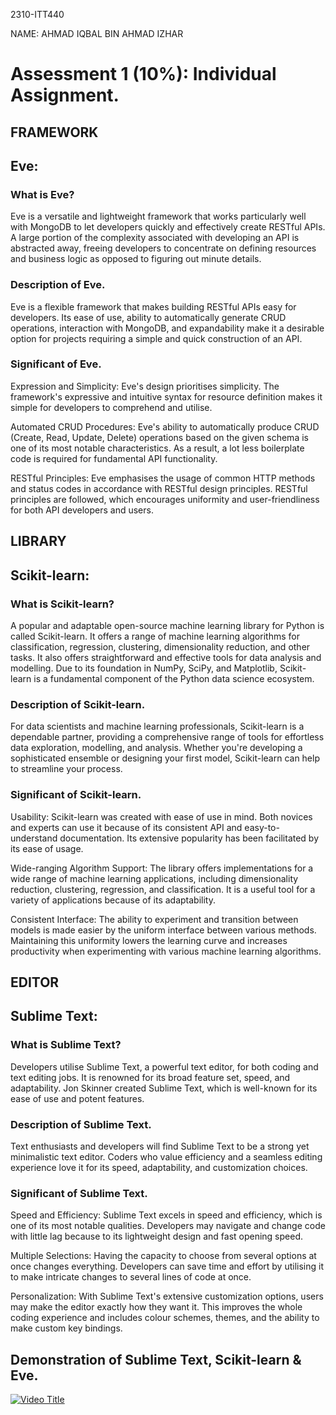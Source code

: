 2310-ITT440

NAME: AHMAD IQBAL BIN AHMAD IZHAR

# Assessment 1 (10%): Individual Assignment.

## FRAMEWORK

## Eve:

### What is Eve?

Eve is a versatile and lightweight framework that works particularly well with MongoDB to let developers quickly 
and effectively create RESTful APIs. A large portion of the complexity associated with developing an API is 
abstracted away, freeing developers to concentrate on defining resources and business logic as opposed to figuring 
out minute details.

### Description of Eve.

Eve is a flexible framework that makes building RESTful APIs easy for developers. Its ease of use, ability to 
automatically generate CRUD operations, interaction with MongoDB, and expandability make it a desirable option 
for projects requiring a simple and quick construction of an API.

### Significant of Eve.

Expression and Simplicity: Eve's design prioritises simplicity. The framework's expressive and intuitive syntax for 
resource definition makes it simple for developers to comprehend and utilise.

Automated CRUD Procedures: Eve's ability to automatically produce CRUD (Create, Read, Update, Delete) operations 
based on the given schema is one of its most notable characteristics. As a result, a lot less boilerplate code 
is required for fundamental API functionality.

RESTful Principles: Eve emphasises the usage of common HTTP methods and status codes in accordance with RESTful 
design principles. RESTful principles are followed, which encourages uniformity and user-friendliness for both 
API developers and users.

## LIBRARY

## Scikit-learn:

### What is Scikit-learn?

A popular and adaptable open-source machine learning library for Python is called Scikit-learn. It offers a range 
of machine learning algorithms for classification, regression, clustering, dimensionality reduction, and other tasks. 
It also offers straightforward and effective tools for data analysis and modelling. Due to its foundation in NumPy, SciPy, 
and Matplotlib, Scikit-learn is a fundamental component of the Python data science ecosystem.

### Description of Scikit-learn.

For data scientists and machine learning professionals, Scikit-learn is a dependable partner, providing a comprehensive 
range of tools for effortless data exploration, modelling, and analysis. Whether you're developing a sophisticated 
ensemble or designing your first model, Scikit-learn can help to streamline your process.

### Significant of Scikit-learn.

Usability: Scikit-learn was created with ease of use in mind. Both novices and experts can use it because of its consistent 
API and easy-to-understand documentation. Its extensive popularity has been facilitated by its ease of usage.

Wide-ranging Algorithm Support: The library offers implementations for a wide range of machine learning applications, 
including dimensionality reduction, clustering, regression, and classification. It is a useful tool for a variety of 
applications because of its adaptability.

Consistent Interface: The ability to experiment and transition between models is made easier by the uniform interface between 
various methods. Maintaining this uniformity lowers the learning curve and increases productivity when experimenting with 
various machine learning algorithms.

## EDITOR

## Sublime Text:

### What is Sublime Text?

Developers utilise Sublime Text, a powerful text editor, for both coding and text editing jobs. It is renowned for its 
broad feature set, speed, and adaptability. Jon Skinner created Sublime Text, which is well-known for its ease of use 
and potent features.

### Description of Sublime Text.

Text enthusiasts and developers will find Sublime Text to be a strong yet minimalistic text editor. Coders who value 
efficiency and a seamless editing experience love it for its speed, adaptability, and customization choices.

### Significant of Sublime Text.

Speed and Efficiency: Sublime Text excels in speed and efficiency, which is one of its most notable qualities. Developers may 
navigate and change code with little lag because to its lightweight design and fast opening speed.

Multiple Selections: Having the capacity to choose from several options at once changes everything. Developers can save time 
and effort by utilising it to make intricate changes to several lines of code at once.

Personalization: With Sublime Text's extensive customization options, users may make the editor exactly how they want it. 
This improves the whole coding experience and includes colour schemes, themes, and the ability to make custom key bindings.

## Demonstration of Sublime Text, Scikit-learn & Eve.

[![Video Title](https://img.youtube.com/vi/-OKy5B45xHI/0.jpg)](https://youtu.be/-OKy5B45xHI)
